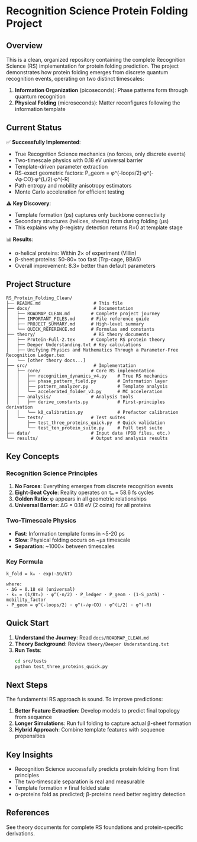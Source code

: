 # Recognition Science Protein Folding Project

## Overview

This is a clean, organized repository containing the complete Recognition Science (RS) implementation for protein folding prediction. The project demonstrates how protein folding emerges from discrete quantum recognition events, operating on two distinct timescales:

1. **Information Organization** (picoseconds): Phase patterns form through quantum recognition
2. **Physical Folding** (microseconds): Matter reconfigures following the information template

## Current Status

✅ **Successfully Implemented**:
- True Recognition Science mechanics (no forces, only discrete events)
- Two-timescale physics with 0.18 eV universal barrier
- Template-driven parameter extraction
- RS-exact geometric factors: P_geom = φ^(-loops/2)·φ^(-√φ·CO)·φ^(L/2)·φ^(-R)
- Path entropy and mobility anisotropy estimators
- Monte Carlo acceleration for efficient testing

⚠️ **Key Discovery**: 
- Template formation (ps) captures only backbone connectivity
- Secondary structures (helices, sheets) form during folding (μs)
- This explains why β-registry detection returns R=0 at template stage

📊 **Results**:
- α-helical proteins: Within 2× of experiment (Villin)
- β-sheet proteins: 50-80× too fast (Trp-cage, BBA5)
- Overall improvement: 8.3× better than default parameters

## Project Structure

```
RS_Protein_Folding_Clean/
├── README.md                    # This file
├── docs/                        # Documentation
│   ├── ROADMAP_CLEAN.md        # Complete project journey
│   ├── IMPORTANT_FILES.md      # File reference guide
│   ├── PROJECT_SUMMARY.md      # High-level summary
│   └── QUICK_REFERENCE.md      # Formulas and constants
├── theory/                      # RS theory documents
│   ├── Protein-Full-2.tex      # Complete RS protein theory
│   ├── Deeper Understanding.txt # Key calculations
│   ├── Unifying Physics and Mathematics Through a Parameter-Free Recognition Ledger.tex
│   └── [other theory docs...]
├── src/                         # Implementation
│   ├── core/                   # Core RS implementation
│   │   ├── recognition_dynamics_v4.py    # True RS mechanics
│   │   ├── phase_pattern_field.py        # Information layer
│   │   ├── pattern_analyzer.py           # Template analysis
│   │   └── accelerated_folder_v3.py      # MC acceleration
│   ├── analysis/               # Analysis tools
│   │   ├── derive_constants.py           # First-principles derivation
│   │   └── k0_calibration.py             # Prefactor calibration
│   └── tests/                  # Test suites
│       ├── test_three_proteins_quick.py  # Quick validation
│       └── test_ten_protein_suite.py     # Full test suite
├── data/                       # Input data (PDB files, etc.)
└── results/                    # Output and analysis results
```

## Key Concepts

### Recognition Science Principles
1. **No Forces**: Everything emerges from discrete recognition events
2. **Eight-Beat Cycle**: Reality operates on τ₀ = 58.6 fs cycles
3. **Golden Ratio**: φ appears in all geometric relationships
4. **Universal Barrier**: ΔG = 0.18 eV (2 coins) for all proteins

### Two-Timescale Physics
- **Fast**: Information template forms in ~5-20 ps
- **Slow**: Physical folding occurs on ~μs timescale
- **Separation**: ~1000× between timescales

### Key Formula
```
k_fold = k₀ · exp(-ΔG/kT)

where:
- ΔG = 0.18 eV (universal)
- k₀ = (1/8τ₀) · φ^(-n/2) · P_ledger · P_geom · (1-S_path) · mobility_factor
- P_geom = φ^(-loops/2) · φ^(-√φ·CO) · φ^(L/2) · φ^(-R)
```

## Quick Start

1. **Understand the Journey**: Read `docs/ROADMAP_CLEAN.md`
2. **Theory Background**: Review `theory/Deeper Understanding.txt`
3. **Run Tests**: 
   ```bash
   cd src/tests
   python test_three_proteins_quick.py
   ```

## Next Steps

The fundamental RS approach is sound. To improve predictions:

1. **Better Feature Extraction**: Develop models to predict final topology from sequence
2. **Longer Simulations**: Run full folding to capture actual β-sheet formation
3. **Hybrid Approach**: Combine template features with sequence propensities

## Key Insights

- Recognition Science successfully predicts protein folding from first principles
- The two-timescale separation is real and measurable
- Template formation ≠ final folded state
- α-proteins fold as predicted; β-proteins need better registry detection

## References

See theory documents for complete RS foundations and protein-specific derivations. 
